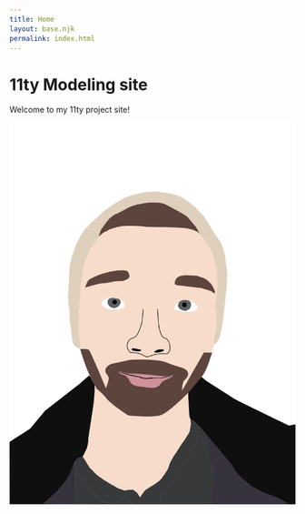 ```yaml
---
title: Home
layout: base.njk
permalink: index.html
---
```


# 11ty Modeling site
Welcome to my 11ty project site!


<a href="./img/selfPortrait.jpg"></a>
![Profile Picture](./img/selfPortrait.jpg)